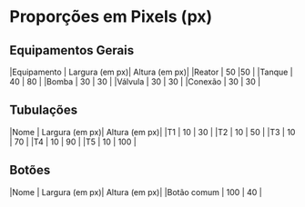 # Proporções em Pixels (px)

## Equipamentos Gerais

|Equipamento      | Largura (em px)| Altura (em px)|
|Reator           | 50             |50             |
|Tanque           | 40             | 80            | 
|Bomba            | 30             | 30            |
|Válvula          | 30             | 30            |
|Conexão          | 30             | 30            |


## Tubulações

|Nome             | Largura (em px)| Altura (em px)|
|T1               | 10             | 30            | 
|T2		  | 10             | 50            |
|T3               | 10             | 70            |
|T4               | 10             | 90            | 
|T5               | 10             | 100           |

## Botões
|Nome             | Largura (em px)| Altura (em px)|
|Botão comum      | 100            | 40            |       